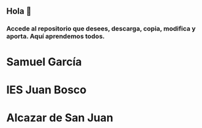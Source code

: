 ## Hola 👋

### Accede al repositorio que desees, descarga, copia, modifica y aporta. Aquí aprendemos todos.

# Samuel García
# IES Juan Bosco
# Alcazar de San Juan


